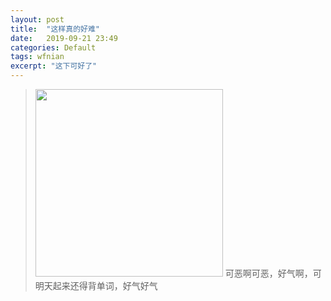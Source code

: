 ```yaml
---
layout: post
title:  "这样真的好难"
date:   2019-09-21 23:49
categories: Default
tags: wfnian
excerpt: "这下可好了"
---
```


> <img src="https://p.pstatp.com/origin/fefb0000734dbfb645c8" width="300">  
> 可恶啊可恶，好气啊，可明天起来还得背单词，好气好气   